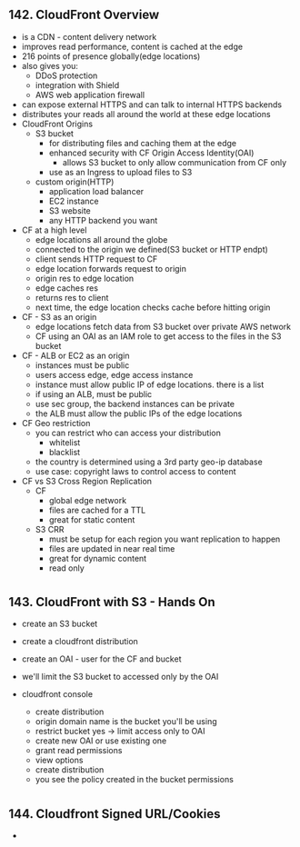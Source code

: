 ## 142. CloudFront Overview

- is a CDN - content delivery network
- improves read performance, content is cached at the edge
- 216 points of presence globally(edge locations)
- also gives you:
  - DDoS protection
  - integration with Shield
  - AWS web application firewall
- can expose external HTTPS and can talk to internal HTTPS backends
- distributes your reads all around the world at these edge locations
- CloudFront Origins
  - S3 bucket
    - for distributing files and caching them at the edge
    - enhanced security with CF Origin Access Identity(OAI)
      - allows S3 bucket to only allow communication from CF only
    - use as an Ingress to upload files to S3
  - custom origin(HTTP)
    - application load balancer
    - EC2 instance
    - S3 website
    - any HTTP backend you want
- CF at a high level
  - edge locations all around the globe
  - connected to the origin we defined(S3 bucket or HTTP endpt)
  - client sends HTTP request to CF
  - edge location forwards request to origin
  - origin res to edge location
  - edge caches res
  - returns res to client
  - next time, the edge location checks cache before hitting origin
- CF - S3 as an origin
  - edge locations fetch data from S3 bucket over private AWS network
  - CF using an OAI as an IAM role to get access to the files in the S3 bucket
- CF - ALB or EC2 as an origin
  - instances must be public
  - users access edge, edge access instance
  - instance must allow public IP of edge locations. there is a list
  - if using an ALB, must be public
  - use sec group, the backend instances can be private
  - the ALB must allow the public IPs of the edge locations
- CF Geo restriction
  - you can restrict who can access your distribution
    - whitelist
    - blacklist
  - the country is determined using a 3rd party geo-ip database
  - use case: copyright laws to control access to content
- CF vs S3 Cross Region Replication
  - CF
    - global edge network
    - files are cached for a TTL
    - great for static content
  - S3 CRR
    - must be setup for each region you want replication to happen
    - files are updated in near real time
    - great for dynamic content
    - read only

#

## 143. CloudFront with S3 - Hands On

- create an S3 bucket
- create a cloudfront distribution
- create an OAI - user for the CF and bucket
- we'll limit the S3 bucket to accessed only by the OAI

- cloudfront console
  - create distribution
  - origin domain name is the bucket you'll be using
  - restrict bucket yes -> limit access only to OAI
  - create new OAI or use existing one
  - grant read permissions
  - view options
  - create distribution
  - you see the policy created in the bucket permissions

#

## 144. Cloudfront Signed URL/Cookies

- 

#
